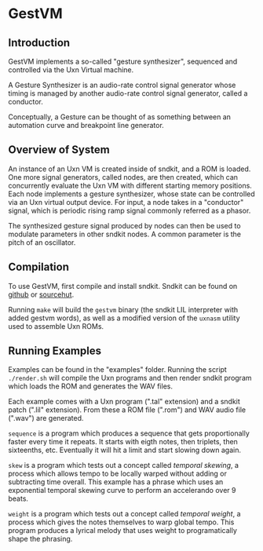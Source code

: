 # GestVM

## Introduction

GestVM implements a so-called "gesture synthesizer",
sequenced and controlled via the Uxn Virtual machine.

A Gesture Synthesizer is an audio-rate control signal
generator whose timing is managed by another audio-rate
control signal generator, called a conductor.

Conceptually, a Gesture can be thought of as something
between an automation curve and breakpoint line generator.

## Overview of System

An instance of an Uxn VM is created inside of
sndkit, and a ROM is loaded. One more signal generators,
called nodes, are then created, which can concurrently
evaluate the Uxn VM with different starting memory
positions. Each node implements a gesture synthesizer, whose
state can be controlled via an Uxn virtual output device.
For input, a node takes in a "conductor" signal, which is
periodic rising ramp signal commonly referred as a phasor.

The synthesized gesture signal produced by nodes can then
be used to modulate parameters in other sndkit nodes. A
common parameter is the pitch of an oscillator.

## Compilation

To use GestVM, first compile and install sndkit.
Sndkit can be found on [github](https://github.com/paulbatchelor/sndkit)
or [sourcehut](https://git.sr.ht/~pbatch/sndkit).

Running `make` will build the `gestvm` binary (the sndkit
LIL interpreter with added gestvm words), as well
as a modified version of the `uxnasm` utility used to
assemble Uxn ROMs.

## Running Examples

Examples can be found in the "examples" folder. Running
the script `./render.sh` will compile the Uxn
programs and then render sndkit program which
loads the ROM and generates the WAV files.

Each example comes with a Uxn program (".tal" extension)
and a sndkit patch (".lil" extension). From these
a ROM file (".rom") and WAV audio file (".wav") are
generated.

`sequence` is a program which produces a sequence that
gets proportionally faster every time it repeats. It
starts with eigth notes, then triplets, then sixteenths,
etc. Eventually it will hit a limit and start slowing
down again.

`skew` is a program which tests out a concept called
*temporal skewing*, a process which allows tempo to be
locally warped without adding or subtracting time overall.
This example has a phrase which uses an exponential
temporal skewing curve to perform an accelerando over
9 beats.

`weight` is a program which tests out a concept called
*temporal weight*, a process which gives the notes themselves
to warp global tempo. This program produces a lyrical
melody that uses weight to programatically
shape the phrasing.
